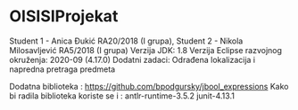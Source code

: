 # OISISIProjekat
Student 1 - Anica Đukić RA20/2018 (I grupa), Student 2 - Nikola Milosavljević RA5/2018 (I grupa)
Verzija JDK: 1.8
Verzija Eclipse razvojnog okruženja: 2020-09 (4.17.0)
Dodatni zadaci: Odrađena lokalizacija i napredna pretraga predmeta

Dodatna biblioteka :
https://github.com/bpodgursky/jbool_expressions
Kako bi radila biblioteka koriste se i :
antlr-runtime-3.5.2
junit-4.13.1
